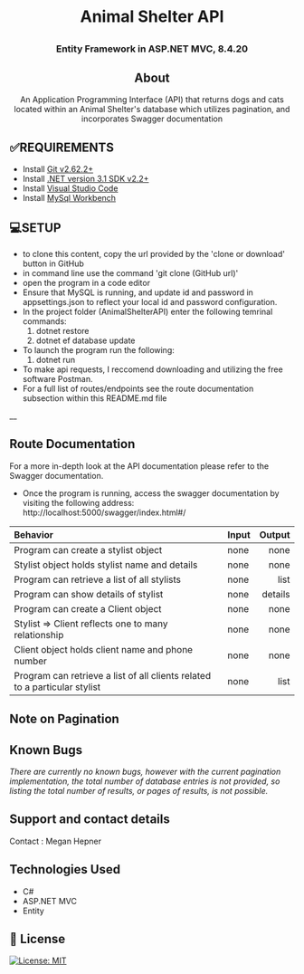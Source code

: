 # <h1 align = "center"> Animal Shelter API

## <h3 align = "center"> Entity Framework in ASP.NET MVC, 8.4.20

## <h2 align = "center"> About

<p align = "center"> An Application Programming Interface (API) that returns dogs and cats located within an Animal Shelter's database which utilizes pagination, and incorporates Swagger documentation

## **✅REQUIREMENTS**
* Install [Git v2.62.2+](https://git-scm.com/downloads/)
* Install [.NET version 3.1 SDK v2.2+](https://dotnet.microsoft.com/download/dotnet-core/2.2)
* Install [Visual Studio Code](https://code.visualstudio.com/)
* Install [MySql Workbench](https://www.mysql.com/products/workbench/)

## **💻SETUP**
* to clone this content, copy the url provided by the 'clone or download' button in GitHub
* in command line use the command 'git clone (GitHub url)'
* open the program in a code editor
* Ensure that MySQL is running, and update id and password in appsettings.json to reflect your local id and password configuration.
* In the project folder (AnimalShelterAPI) enter the following temrinal commands:
  1. dotnet restore
  2. dotnet ef database update
* To launch the program run the following:
  1. dotnet run
* To make api requests, I reccomend downloading and utilizing the free software Postman. 
* For a full list of routes/endpoints see the route documentation subsection within this README.md file

__

## Route Documentation

For a more in-depth look at the API documentation please refer to the Swagger documentation.
  * Once the program is running, access the swagger documentation by visiting the following address:
    http://localhost:5000/swagger/index.html#/

| Behavior    | Input | Output |
| :---------- | ----- | -----: |
| Program can create a stylist object | none | none |
| Stylist object holds stylist name and details | none | none |
| Program can retrieve a list of all stylists | none | list |
| Program can show details of stylist | none | details |
| Program can create a Client object | none | none |
| Stylist => Client reflects one to many relationship | none | none |
| Client object holds client name and phone number | none | none |
| Program can retrieve a list of all clients related to a particular stylist | none | list |

## Note on Pagination





## Known Bugs

_There are currently no known bugs, however with the current pagination implementation, the total number of database entries is not provided, so listing the total number of results, or pages of results, is not possible._

## Support and contact details

Contact : Megan Hepner

## Technologies Used

* C#
* ASP.NET MVC
* Entity


## **📘 License**
[![License: MIT](https://img.shields.io/badge/License-MIT-yellow.svg)](https://opensource.org/licenses/MIT)